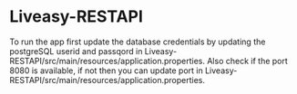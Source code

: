 # Liveasy-RESTAPI
To run the app first update the database credentials by updating the postgreSQL userid and passqord in Liveasy-RESTAPI/src/main/resources/application.properties.
Also check if the port 8080 is available, if not then you can update port in Liveasy-RESTAPI/src/main/resources/application.properties.
